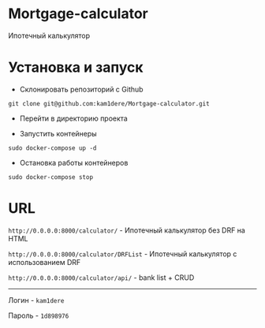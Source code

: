 # Mortgage-calculator

Ипотечный калькулятор

# Установка и запуск

+ Склонировать репозиторий с Github

`git clone git@github.com:kam1dere/Mortgage-calculator.git`

+ Перейти в директорию проекта

+ Запустить контейнеры

`sudo docker-compose up -d`

+ Остановка работы контейнеров

`sudo docker-compose stop`

# URL

`http://0.0.0.0:8000/calculator/` - Ипотечный калькулятор без DRF на HTML

`http://0.0.0.0:8000/calculator/DRFList` - Ипотечный калькулятор с использованием DRF

`http://0.0.0.0:8000/calculator/api/` - bank list + CRUD

____
Логин - `kam1dere`

Пароль - `1d898976`
